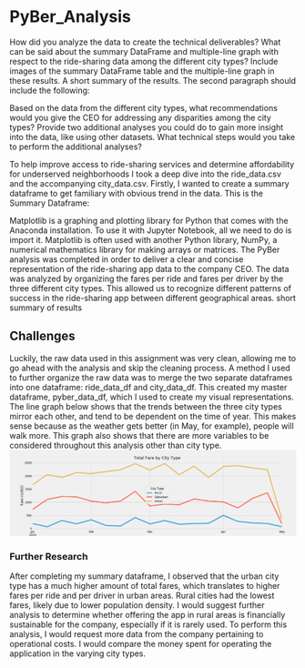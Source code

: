# PyBer_Analysis

How did you analyze the data to create the technical deliverables?
What can be said about the summary DataFrame and multiple-line graph with respect to the ride-sharing data among the different city types? Include images of the summary DataFrame table and the multiple-line graph in these results.
A short summary of the results.
The second paragraph should include the following:



Based on the data from the different city types, what recommendations would you give the CEO for addressing any disparities among the city types?
Provide two additional analyses you could do to gain more insight into the data, like using other datasets.
What technical steps would you take to perform the additional analyses?

To help improve access to ride-sharing services and determine affordability for underserved neighborhoods I took a deep dive into the ride_data.csv and the accompanying city_data.csv. Firstly, I wanted to create a summary dataframe to get familiary with obvious trend in the data. This is the Summary Dataframe:

Matplotlib is a graphing and plotting library for Python that comes with the Anaconda installation. To use it with Jupyter Notebook, all we need to do is import it. Matplotlib is often used with another Python library, NumPy, a numerical mathematics library for making arrays or matrices.
The PyBer analysis was completed in order to deliver a clear and concise representation of the ride-sharing app data to the company CEO. The data was analyzed by organizing the fares per ride and fares per driver by the three different city types. This allowed us to recognize different patterns of success in the ride-sharing app between different geographical areas. 
short summary of results

## Challenges
Luckily, the raw data used in this assignment was very clean, allowing me to go ahead with the analysis and skip the cleaning process. A method I used to further organize the raw data was to merge the two separate dataframes into one dataframe: ride_data_df and city_data_df. This created my master dataframe, pyber_data_df, which I used to create my visual representations. The line graph below shows that the trends between the three city types mirror each other, and tend to be dependent on the time of year. This makes sense because as the weather gets better (in May, for example), people will walk more. This graph also shows that there are more variables to be considered throughout this analysis other than city type.
![](analysis/Challenge_fare_summary.png)



### Further Research
After completing my summary dataframe, I observed that the urban city type has a much higher amount of total fares, which translates to higher fares per ride and per driver in urban areas. Rural cities had the lowest fares, likely due to lower population density. I would suggest further analysis to determine whether offering the app in rural areas is financially sustainable for the company, especially if it is rarely used. To perform this analysis, I would request more data from the company pertaining to operational costs. I would compare the money spent for operating the application in the varying city types. 
